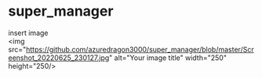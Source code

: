 # super_manager

insert image  
<img src="https://github.com/azuredragon3000/super_manager/blob/master/Screenshot_20220625_230127.jpg" alt="Your image title" width="250" height="250/>
